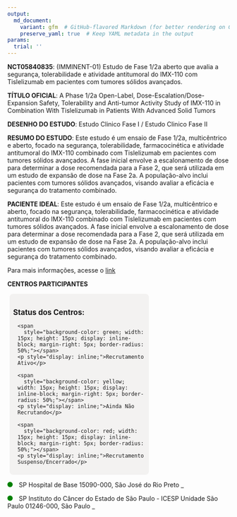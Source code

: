 ```yaml
---
output: 
  md_document:
    variant: gfm  # GitHub-flavored Markdown (for better rendering on GitHub)
    preserve_yaml: true  # Keep YAML metadata in the output
params:
  trial: ''
---
```


**NCT05840835**: (IMMINENT-01) Estudo de Fase 1/2a aberto que avalia a
segurança, tolerabilidade e atividade antitumoral do IMX-110 com
Tislelizumab em pacientes com tumores sólidos avançados.

**TÍTULO OFICIAL**: A Phase 1/2a Open-Label,
Dose-Escalation/Dose-Expansion Safety, Tolerability and Anti-tumor
Activity Study of IMX-110 in Combination With Tislelizumab in Patients
With Advanced Solid Tumors

**DESENHO DO ESTUDO**: Estudo Clinico Fase I / Estudo Clinico Fase II

**RESUMO DO ESTUDO**: Este estudo é um ensaio de Fase 1/2a,
multicêntrico e aberto, focado na segurança, tolerabilidade,
farmacocinética e atividade antitumoral do IMX-110 combinado com
Tislelizumab em pacientes com tumores sólidos avançados. A fase inicial
envolve a escalonamento de dose para determinar a dose recomendada para
a Fase 2, que será utilizada em um estudo de expansão de dose na Fase
2a. A população-alvo inclui pacientes com tumores sólidos avançados,
visando avaliar a eficácia e segurança do tratamento combinado.

**PACIENTE IDEAL**: Este estudo é um ensaio de Fase 1/2a, multicêntrico
e aberto, focado na segurança, tolerabilidade, farmacocinética e
atividade antitumoral do IMX-110 combinado com Tislelizumab em pacientes
com tumores sólidos avançados. A fase inicial envolve a escalonamento de
dose para determinar a dose recomendada para a Fase 2, que será
utilizada em um estudo de expansão de dose na Fase 2a. A população-alvo
inclui pacientes com tumores sólidos avançados, visando avaliar a
eficácia e segurança do tratamento combinado.

Para mais informações, acesse o
[link](https://clinicaltrials.gov/ct2/show/NCT05840835)

**CENTROS PARTICIPANTES**

<div style="margin-bottom: 8px; margin-left: 5px; padding: 8px; max-width: 300px; background-color: #f3f2f1; border-radius: 8px;">

<h4 style="font-size: 1.2em; font-weight: bold; margin-bottom: 10px;">
Status dos Centros:
</h4>

<div style="margin-left: 10px;">

    <span 
      style="background-color: green; width: 15px; height: 15px; display: inline-block; margin-right: 5px; border-radius: 50%;"></span>
    <p style="display: inline;">Recrutamento Ativo</p>

</div>

<div style="margin-left: 10px;">

    <span 
      style="background-color: yellow; width: 15px; height: 15px; display: inline-block; margin-right: 5px; border-radius: 50%;"></span>
    <p style="display: inline;">Ainda Não Recrutando</p>

</div>

<div style="margin-left: 10px;">

    <span 
      style="background-color: red; width: 15px; height: 15px; display: inline-block; margin-right: 5px; border-radius: 50%;"></span>
    <p style="display: inline;">Recrutamento Suspenso/Encerrado</p>

</div>

</div>

<span style="display: inline-block; width: 12px; height: 12px; border-radius: 50%; margin-right: 10px; padding-bottom: 0px; background-color: green;"></span>
SP Hospital de Base 15090-000, São José do Rio Preto
<span style="color: #2E4A7F; text-decoration: none; font-weight: 500; font-size: 0.8">[REPORTAR
ERRO](https://flazar.shinyapps.io/formsapp?study_nct_id=NCT05840835&location_id=CIPCENTROINTEGRADODEPESQUISAHOSPITALDEBASEFUNDACAOFACULDADEDEMEDICINADESAOJOSEDORIOPRETOSAOJOSEDORIOPRETOSAOPAULOBRAZIL&location_full_name=Hospital%20de%20Base%2C%2015090-000%2C%20S%C3%A3o%20Jos%C3%A9%20do%20Rio%20Preto&form_type=Reportar%20Erro)</span>

<span style="display: inline-block; width: 12px; height: 12px; border-radius: 50%; margin-right: 10px; padding-bottom: 0px; background-color: green;"></span>
SP Instituto do Câncer do Estado de São Paulo - ICESP Unidade São Paulo
01246-000, São Paulo
<span style="color: #2E4A7F; text-decoration: none; font-weight: 500; font-size: 0.8">[REPORTAR
ERRO](https://flazar.shinyapps.io/formsapp?study_nct_id=NCT05840835&location_id=INSTITUTODOCANCERDOESTADODESAOPAULOICESPSAOPAULOSAOPAULO01246000BRAZIL&location_full_name=Instituto%20do%20C%C3%A2ncer%20do%20Estado%20de%20S%C3%A3o%20Paulo%20-%20ICESP%20Unidade%20S%C3%A3o%20Paulo%2C%2001246-000%2C%20S%C3%A3o%20Paulo&form_type=Reportar%20Erro)</span>

